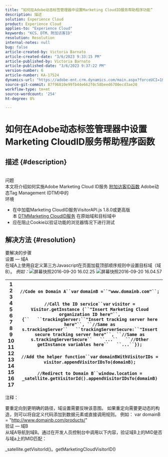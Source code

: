 ```yaml
---
title: “如何在Adobe动态标签管理器中设置Marketing CloudID服务帮助程序功能”
description: 描述
solution: Experience Cloud
product: Experience Cloud
applies-to: "Experience Cloud"
keywords: "KCS、DTM、附加访客ID"
resolution: Resolution
internal-notes: null
bug: false
article-created-by: Victoria Barnato
article-created-date: "3/6/2023 9:33:15 PM"
article-published-by: Victoria Barnato
article-published-date: "3/6/2023 9:37:22 PM"
version-number: 6
article-number: KA-17524
dynamics-url: "https://adobe-ent.crm.dynamics.com/main.aspx?forceUCI=1&pagetype=entityrecord&etn=knowledgearticle&id=e527467e-66bc-ed11-83ff-6045bd006a22"
source-git-commit: 87f96810e99fb44e662f0c58beed6700ecd3ae20
workflow-type: tm+mt
source-wordcount: '254'
ht-degree: 8%

---
```


# 如何在Adobe动态标签管理器中设置Marketing CloudID服务帮助程序函数

## 描述 {#description}

<br>问题<br>
本文将介绍如何实施Adobe Marketing Cloud ID服务 [附加访客ID函数](https://marketing.adobe.com/resources/help/zh_CN/mcvid/mcvid-appendvisitorid.html) Adobe动态Tag Management (DTM)中的
<br>环境<br>
- 在中加载Marketing CloudID服务VisitorAPI.js 1.8.0或更高版本 [DTMMarketing CloudID服务](https://experienceleague.adobe.com/docs/id-service/using/id-service-api/methods/appendvisitorid.html?lang=zh-Hans) 在原始域和目标域中
- 应在阻止Cookie以验证功能的浏览器情况下进行测试



## 解决方法 {#resolution}

要解决的步骤<br>设置 — 域A<br>
在域A上使用自定义第三方Javascript在页面加载顶部顺序规则中设置目标域（域B）。 *例如：*![&#x200B;屏幕快照2016-09-20 16.02.25](https://helpx.adobe.com/content/dam/help/en/dtm/kb/how-to-set-marketing-cloud-id-service-helper-function-in-adobe-d/jcr%3acontent/main-pars/image/Screenshot%202016-09-20%2016.02.25.png "屏幕快照2016-09-20 16.02.25")
![屏幕快照2016-09-20 16.04.57](https://helpx.adobe.com/content/dam/help/en/dtm/kb/how-to-set-marketing-cloud-id-service-helper-function-in-adobe-d/jcr%3acontent/main-pars/image_1393293752/Screenshot%202016-09-20%2016.04.57.png "屏幕快照2016-09-20 16.04.57")

| 1<br>2<br>3<br>4<br>5<br>6<br>7<br>8<br>9<br>10<br>11<br>12<br>13<br>14<br>15<br>16<br>17 | `//Code on Domain A``var` `domainB =``"www.domainb.com"``;`<br> <br>`//Call the ID service``var` `visitor = Visitor.getInstance (``"Insert Marketing Cloud organization ID here"``,{``   ``trackingServer:``"Insert tracking server here here"``, ``//Same as s.trackingServer``   ``trackingServerSecure:``"Insert secure tracking server here"``, ``//Same as s.trackingServerSecure``   ``...``   ``//Other getInstance variables here``   ``...``});`<br> <br>`//Add the helper function``var` `domainBWithVisitorIDs = visitor.appendVisitorIDsTo(domainB);`<br> <br>`//Redirect to Domain B``window.location = _satellite.getVisitorId().appendVisitorIDsTo(domainB)` |
| --- | --- |


注释：

要重定向到更明确的路径，域设置需要反映该意图。 如果重定向需要更动态的构造，则可以将自定义代码添加到数据元素或直接调用规则。 例如： var domainB = &quot;http://www.domainb.com/products/&quot;
<br>验证 — 域B<br>
从域A导航到域B。通过在开发人员控制台中调用以下内容，验证域B上的MID是否与域a上的MID匹配：

_satellite.getVisitorId()。getMarketingCloudVisitorID()
